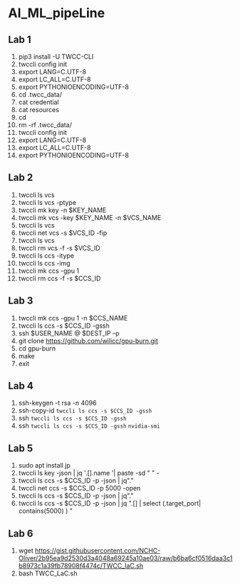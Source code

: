 # AI_ML_pipeLine
## Lab 1
1. pip3 install -U TWCC-CLI
2. twccli config init
3. export LANG=C.UTF-8
4. export LC_ALL=C.UTF-8
5. export PYTHONIOENCODING=UTF-8
6. cd .twcc_data/
7. cat credential
8. cat resources
9. cd
10. rm -rf .twcc_data/
11. twccli config init
12. export LANG=C.UTF-8
13. export LC_ALL=C.UTF-8
14. export PYTHONIOENCODING=UTF-8
## Lab 2
1. twccli ls vcs
2. twccli ls vcs -ptype
3. twccli mk key -n $KEY_NAME
4. twccli mk vcs -key $KEY_NAME -n $VCS_NAME
5. twccli ls vcs
6. twccli net vcs -s $VCS_ID -fip 
7. twccli ls vcs
8. twccli rm vcs -f -s $VCS_ID
9. twccli ls ccs -itype
10. twccli ls ccs -img
11. twccli mk ccs -gpu 1
12. twccli rm ccs -f -s $CCS_ID
## Lab 3
1. twccli mk ccs -gpu 1 -n $CCS_NAME
2. twccli ls ccs -s $CCS_ID -gssh
3. ssh $USER_NAME @ $DEST_IP –p
4. git clone https://github.com/wilicc/gpu-burn.git
5. cd gpu-burn
6. make
7. exit
## Lab 4
1. ssh-keygen -t rsa -n 4096
2. ssh-copy-id `twccli ls ccs -s $CCS_ID -gssh`
3. ssh `twccli ls ccs -s $CCS_ID -gssh`
4. ssh `twccli ls ccs -s $CCS_ID -gssh` `nvidia-smi`
## Lab 5
1. sudo apt install jp
2. twccli ls key -json | jq '.[].name '| paste -sd " " -
3. twccli ls ccs -s $CCS_ID -p -json | jq"."
4. twccli net ccs -s $CCS_ID -p 5000 -open
5. twccli ls ccs -s $CCS_ID -p -json | jq"."
6. twccli ls ccs -s $CCS_ID -p -json | jq ".[] | select (.target_port| contains(5000) ) "
## Lab 6
1. wget https://gist.githubusercontent.com/NCHC-Oliver/2b95ea9d2530d3a4048a69245a10ae03/raw/b6ba6cf0516daa3c1b8973c1a39fb78908f4474c/TWCC_IaC.sh
2. bash TWCC_LaC.sh 
